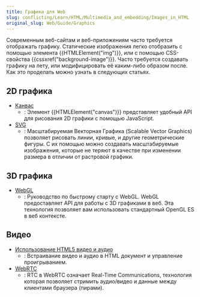 ```yaml
---
title: Графика для Web
slug: conflicting/Learn/HTML/Multimedia_and_embedding/Images_in_HTML
original_slug: Web/Guide/Graphics
---
```


Современным веб-сайтам и веб-приложениям часто требуется отображать графику. Статические изображения легко отобразить с помощью элемента {{HTMLElement("img")}}, или с помощью CSS-свойства {{cssxref("background-image")}}. Часто требуется создавать графику на лету, или модифицировать её каким-либо образом после. Как это проделать можно узнать в следующих статьях.

## 2D графика

- [Канвас](/ru/docs/HTML/Canvas)
  - : Элемент {{HTMLElement("canvas")}} представляет удобный API для рисования 2D графики с помощью JavaScript.
- [SVG](/ru/docs/Web/SVG)
  - : Масштабируемая Векторная Графика (Scalable Vector Graphics) позволяет рисовать линии, кривые, и другие геометрические фигуры. С их помощью можно создавать масштабируемые изображения, которые не теряют в качестве при изменении размера в отличии от растровой графики.

## 3D графика

- [WebGL](/ru/docs/Web/WebGL)
  - : Руководство по быстрому старту с WebGL. WebGL предоставляет API для работы с 3D графиками в веб. Эта технология позволяет вам использовать стандартный OpenGL ES в веб контексте.

## Видео

- [Использование HTML5 видео и аудио](/ru/docs/Web/Guide/HTML/Using_HTML5_audio_and_video)
  - : Встраивание видео и аудио в HTML документ и управление проигрыванием.
- [WebRTC](/ru/docs/WebRTC)
  - : RTC в WebRTC означает Real-Time Communications, технология которая позволяет стримить аудио/видео и данные между клиентами браузера (пирами).
